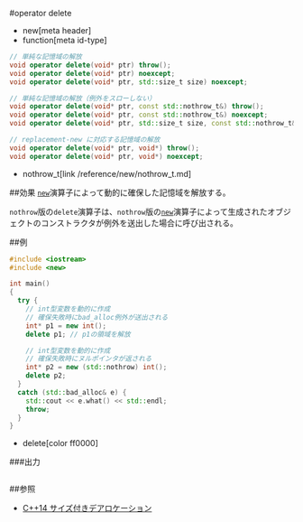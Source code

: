 #operator delete
* new[meta header]
* function[meta id-type]

```cpp
// 単純な記憶域の解放
void operator delete(void* ptr) throw();                                            // (1) C++03 まで
void operator delete(void* ptr) noexcept;                                           // (1) C++11 から
void operator delete(void* ptr, std::size_t size) noexcept;                         // (2) C++14 から

// 単純な記憶域の解放（例外をスローしない）
void operator delete(void* ptr, const std::nothrow_t&) throw();                     // (3) C++03 まで
void operator delete(void* ptr, const std::nothrow_t&) noexcept;                    // (3) C++11 から
void operator delete(void* ptr, std::size_t size, const std::nothrow_t&) noexcept;  // (4) C++14 から

// replacement-new に対応する記憶域の解放
void operator delete(void* ptr, void*) throw();                                     // (5) C++03 まで
void operator delete(void* ptr, void*) noexcept;                                    // (5) C++11 から
```
* nothrow_t[link /reference/new/nothrow_t.md]

##効果
[`new`](op_new.md)演算子によって動的に確保した記憶域を解放する。

`nothrow`版の`delete`演算子は、`nothrow`版の[`new`](op_new.md)演算子によって生成されたオブジェクトのコンストラクタが例外を送出した場合に呼び出される。

##例
```cpp
#include <iostream>
#include <new>

int main()
{
  try {
    // int型変数を動的に作成
    // 確保失敗時にbad_alloc例外が送出される
    int* p1 = new int();
    delete p1; // p1の領域を解放

    // int型変数を動的に作成
    // 確保失敗時にヌルポインタが返される
    int* p2 = new (std::nothrow) int();
    delete p2;
  }
  catch (std::bad_alloc& e) {
    std::cout << e.what() << std::endl;
    throw;
  }
}
```
* delete[color ff0000]

###出力
```
```


##参照
- [C++14 サイズ付きデアロケーション](/lang/cpp14/sized_deallocation.md)
